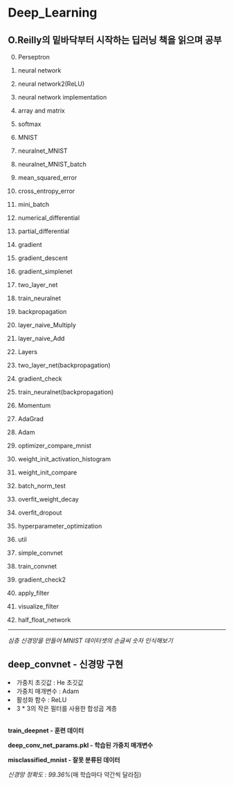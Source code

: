 # Deep_Learning

## O.Reilly의 **밑바닥부터 시작하는 딥러닝** 책을 읽으며 공부

0. Perseptron

1. neural network

2. neural network2(ReLU)

3. neural network implementation

4. array and matrix

5. softmax

6. MNIST

7. neuralnet_MNIST

8. neuralnet_MNIST_batch

9. mean_squared_error

10. cross_entropy_error

11. mini_batch

12. numerical_differential

13. partial_differential

14. gradient

15. gradient_descent

16. gradient_simplenet

17. two_layer_net

18. train_neuralnet

19. backpropagation

20. layer_naive_Multiply

21. layer_naive_Add

22. Layers

23. two_layer_net(backpropagation)

24. gradient_check

25. train_neuralnet(backpropagation)

26. Momentum

27. AdaGrad

28. Adam

29. optimizer_compare_mnist

30. weight_init_activation_histogram

31. weight_init_compare

32. batch_norm_test

33. overfit_weight_decay

34. overfit_dropout

35. hyperparameter_optimization

36. util

37. simple_convnet

38. train_convnet

39. gradient_check2

40. apply_filter

41. visualize_filter

42. half_float_network

__________________________________________

*심층 신경망을 만들어 MNIST 데이터셋의 손글씨 숫자 인식해보기*

## **deep_convnet - 신경망 구현** <br>
<li> 가중치 초깃값 : He 초깃값</li>
<li> 가중치 매개변수 : Adam</li>
<li> 활성화 함수 : ReLU</li>
<li> 3 * 3의 작은 필터를 사용한 합성곱 계층</li>

<br>

**train_deepnet - 훈련 데이터**

**deep_conv_net_params.pkl - 학습된 가중치 매개변수**

**misclassified_mnist - 잘못 분류된 데이터**


*신경망 정확도 : 99.36%*(매 학습마다 약간씩 달라짐)
